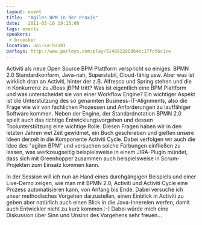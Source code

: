 ```yaml
---
layout: event
title:  "Agiles BPM in der Praxis"
date:   2011-03-16 19:15:00
tags: events
speakers:
 - bruecker
location: uni-ka-hs101
parleys: http://www.parleys.com/play/514892280364bc17fc56c1ce
---
```


Activiti als neue Open Source BPM Plattform verspricht so einiges: BPMN 2.0 Standardkonform, Java-nah, Superstabil, Cloud-fähig usw. Aber was ist wirklich dran an Activiti, hinter der z.B. Alfresco und Spring stehen und die in Konkurrenz zu JBoss jBPM tritt? Was ist eigentlich eine BPM Plattform und was unterscheidet sie von einer Workflow Engine? Ein wichtiger Aspekt ist die Unterstützung des so genannten Business-IT-Alignments, also die Frage wie wir von fachlichen Prozessen und Anforderungen zu lauffähiger Software kommen. Neben der Engine, der Standardnotation BPMN 2.0 spielt auch das richtige Entwicklungsvorgehen und dessen Toolunterstützung eine wichtige Rolle. Diesen Fragen haben wir in den letzten Jahren viel Zeit gewidmet, ein Buch geschrieben und gießen unsere Ideen derzeit in die Komponente Activiti Cycle. Dabei verfolgen wir auch die Idee des "agilen BPM" und versuchen solche Färbungen einfließen zu lassen, was werkzeugseitig beispielsweise in einem JIRA-Plugin mündet, dass sich mit Greenhopper zusammen auch beispielsweise in Scrum-Projekten zum Einsatz kommen kann.

In der Session will ich nun an Hand eines durchgängigen Beispiels und einer Live-Demo zeigen, wie man mit BPMN 2.0, Activiti und Activiti Cycle eine Prozess automatisieren kann, von Anfang bis Ende. Dabei versuche ich unser methodisches Vorgehen darzustellen, einen Einblick in Activiti zu geben aber natürlich auch einen Blick in die Java-Innereien werfen, damit auch Entwickler nicht zu kurz kommen :-) Dabei würde mich eine Diskussion über Sinn und Unsinn des Vorgehens sehr freuen...